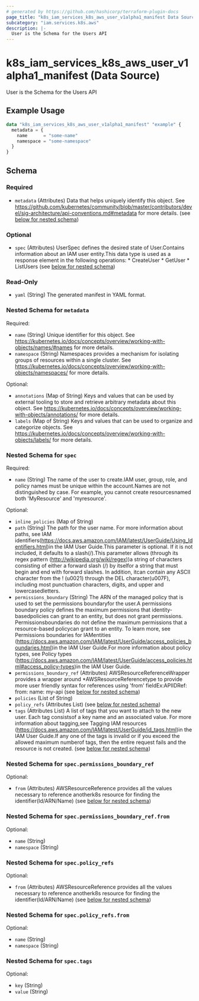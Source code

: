 ```yaml
---
# generated by https://github.com/hashicorp/terraform-plugin-docs
page_title: "k8s_iam_services_k8s_aws_user_v1alpha1_manifest Data Source - terraform-provider-k8s"
subcategory: "iam.services.k8s.aws"
description: |-
  User is the Schema for the Users API
---
```


# k8s_iam_services_k8s_aws_user_v1alpha1_manifest (Data Source)

User is the Schema for the Users API

## Example Usage

```terraform
data "k8s_iam_services_k8s_aws_user_v1alpha1_manifest" "example" {
  metadata = {
    name      = "some-name"
    namespace = "some-namespace"
  }
}
```

<!-- schema generated by tfplugindocs -->
## Schema

### Required

- `metadata` (Attributes) Data that helps uniquely identify this object. See https://github.com/kubernetes/community/blob/master/contributors/devel/sig-architecture/api-conventions.md#metadata for more details. (see [below for nested schema](#nestedatt--metadata))

### Optional

- `spec` (Attributes) UserSpec defines the desired state of User.Contains information about an IAM user entity.This data type is used as a response element in the following operations:   * CreateUser   * GetUser   * ListUsers (see [below for nested schema](#nestedatt--spec))

### Read-Only

- `yaml` (String) The generated manifest in YAML format.

<a id="nestedatt--metadata"></a>
### Nested Schema for `metadata`

Required:

- `name` (String) Unique identifier for this object. See https://kubernetes.io/docs/concepts/overview/working-with-objects/names/#names for more details.
- `namespace` (String) Namespaces provides a mechanism for isolating groups of resources within a single cluster. See https://kubernetes.io/docs/concepts/overview/working-with-objects/namespaces/ for more details.

Optional:

- `annotations` (Map of String) Keys and values that can be used by external tooling to store and retrieve arbitrary metadata about this object. See https://kubernetes.io/docs/concepts/overview/working-with-objects/annotations/ for more details.
- `labels` (Map of String) Keys and values that can be used to organize and categorize objects. See https://kubernetes.io/docs/concepts/overview/working-with-objects/labels/ for more details.


<a id="nestedatt--spec"></a>
### Nested Schema for `spec`

Required:

- `name` (String) The name of the user to create.IAM user, group, role, and policy names must be unique within the account.Names are not distinguished by case. For example, you cannot create resourcesnamed both 'MyResource' and 'myresource'.

Optional:

- `inline_policies` (Map of String)
- `path` (String) The path for the user name. For more information about paths, see IAM identifiers(https://docs.aws.amazon.com/IAM/latest/UserGuide/Using_Identifiers.html)in the IAM User Guide.This parameter is optional. If it is not included, it defaults to a slash(/).This parameter allows (through its regex pattern (http://wikipedia.org/wiki/regex))a string of characters consisting of either a forward slash (/) by itselfor a string that must begin and end with forward slashes. In addition, itcan contain any ASCII character from the ! (u0021) through the DEL character(u007F), including most punctuation characters, digits, and upper and lowercasedletters.
- `permissions_boundary` (String) The ARN of the managed policy that is used to set the permissions boundaryfor the user.A permissions boundary policy defines the maximum permissions that identity-basedpolicies can grant to an entity, but does not grant permissions. Permissionsboundaries do not define the maximum permissions that a resource-based policycan grant to an entity. To learn more, see Permissions boundaries for IAMentities (https://docs.aws.amazon.com/IAM/latest/UserGuide/access_policies_boundaries.html)in the IAM User Guide.For more information about policy types, see Policy types (https://docs.aws.amazon.com/IAM/latest/UserGuide/access_policies.html#access_policy-types)in the IAM User Guide.
- `permissions_boundary_ref` (Attributes) AWSResourceReferenceWrapper provides a wrapper around *AWSResourceReferencetype to provide more user friendly syntax for references using 'from' fieldEx:APIIDRef:	from:	  name: my-api (see [below for nested schema](#nestedatt--spec--permissions_boundary_ref))
- `policies` (List of String)
- `policy_refs` (Attributes List) (see [below for nested schema](#nestedatt--spec--policy_refs))
- `tags` (Attributes List) A list of tags that you want to attach to the new user. Each tag consistsof a key name and an associated value. For more information about tagging,see Tagging IAM resources (https://docs.aws.amazon.com/IAM/latest/UserGuide/id_tags.html)in the IAM User Guide.If any one of the tags is invalid or if you exceed the allowed maximum numberof tags, then the entire request fails and the resource is not created. (see [below for nested schema](#nestedatt--spec--tags))

<a id="nestedatt--spec--permissions_boundary_ref"></a>
### Nested Schema for `spec.permissions_boundary_ref`

Optional:

- `from` (Attributes) AWSResourceReference provides all the values necessary to reference anotherk8s resource for finding the identifier(Id/ARN/Name) (see [below for nested schema](#nestedatt--spec--permissions_boundary_ref--from))

<a id="nestedatt--spec--permissions_boundary_ref--from"></a>
### Nested Schema for `spec.permissions_boundary_ref.from`

Optional:

- `name` (String)
- `namespace` (String)



<a id="nestedatt--spec--policy_refs"></a>
### Nested Schema for `spec.policy_refs`

Optional:

- `from` (Attributes) AWSResourceReference provides all the values necessary to reference anotherk8s resource for finding the identifier(Id/ARN/Name) (see [below for nested schema](#nestedatt--spec--policy_refs--from))

<a id="nestedatt--spec--policy_refs--from"></a>
### Nested Schema for `spec.policy_refs.from`

Optional:

- `name` (String)
- `namespace` (String)



<a id="nestedatt--spec--tags"></a>
### Nested Schema for `spec.tags`

Optional:

- `key` (String)
- `value` (String)
